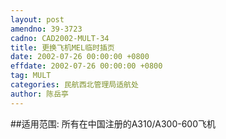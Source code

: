 ```yaml
---
layout: post
amendno: 39-3723
cadno: CAD2002-MULT-34
title: 更换飞机MEL临时插页
date: 2002-07-26 00:00:00 +0800
effdate: 2002-07-26 00:00:00 +0800
tag: MULT
categories: 民航西北管理局适航处
author: 陈岳亭
---
```


##适用范围:
所有在中国注册的A310/A300-600飞机

